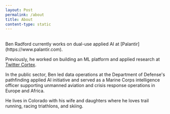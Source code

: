 ```yaml
---
layout: Post
permalink: /about
title: About
content-type: static
---
```

<br>
Ben Radford currently works on dual-use applied AI at [Palantir](https://www.palantir.com). 

Previously, he worked on building an ML platform and applied research at [Twitter Cortex](https://cortex.twitter.com/en/research-publications/research-areas.html). 

In the public sector, Ben led data operations at the Department of Defense's pathfinding applied AI initiative and served as a Marine Corps intelligence officer supporting unmanned aviation and crisis response operations in Europe and Africa. 

He lives in Colorado with his wife and daughters where he loves trail running, racing triathlons, and skiing.
